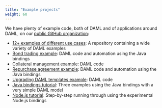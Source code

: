 ```yaml
---
title: "Example projects"
weight: 60
---
```


We have plenty of example code, both of DAML and of applications around
DAML, on our [public GitHub
organization](https://github.com/digital-asset):

- [12+ examples of different use
cases](https://github.com/digital-asset/ex-models): A repository
containing a wide variety of DAML examples
- [Bond trading
example](https://github.com/digital-asset/ex-bond-trading): DAML
code and automation using the Java bindings
- [Collateral management
example](https://github.com/digital-asset/ex-collateral): DAML code
- [Repurchase agreement
example](https://github.com/digital-asset/ex-repo-market): DAML code
and automation using the Java bindings
- [Upgrading DAML templates
example](https://github.com/digital-asset/ex-upgrade): DAML code
- [Java bindings
tutorial](https://github.com/digital-asset/ex-java-bindings): Three
examples using the Java bindings with a very simple DAML model
- [Node.js
tutorial](https://github.com/digital-asset/ex-tutorial-nodejs):
Step-by-step running through using the experimental Node.js bindings